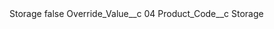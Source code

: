 <?xml version="1.0" encoding="UTF-8"?>
<CustomMetadata xmlns="http://soap.sforce.com/2006/04/metadata" xmlns:xsi="http://www.w3.org/2001/XMLSchema-instance" xmlns:xsd="http://www.w3.org/2001/XMLSchema">
    <label>Storage</label>
    <protected>false</protected>
    <values>
        <field>Override_Value__c</field>
        <value xsi:type="xsd:string">04</value>
    </values>
    <values>
        <field>Product_Code__c</field>
        <value xsi:type="xsd:string">Storage</value>
    </values>
</CustomMetadata>

